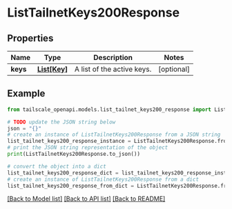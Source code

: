 # ListTailnetKeys200Response


## Properties

Name | Type | Description | Notes
------------ | ------------- | ------------- | -------------
**keys** | [**List[Key]**](Key.md) | A list of the active keys. | [optional] 

## Example

```python
from tailscale_openapi.models.list_tailnet_keys200_response import ListTailnetKeys200Response

# TODO update the JSON string below
json = "{}"
# create an instance of ListTailnetKeys200Response from a JSON string
list_tailnet_keys200_response_instance = ListTailnetKeys200Response.from_json(json)
# print the JSON string representation of the object
print(ListTailnetKeys200Response.to_json())

# convert the object into a dict
list_tailnet_keys200_response_dict = list_tailnet_keys200_response_instance.to_dict()
# create an instance of ListTailnetKeys200Response from a dict
list_tailnet_keys200_response_from_dict = ListTailnetKeys200Response.from_dict(list_tailnet_keys200_response_dict)
```
[[Back to Model list]](../README.md#documentation-for-models) [[Back to API list]](../README.md#documentation-for-api-endpoints) [[Back to README]](../README.md)



